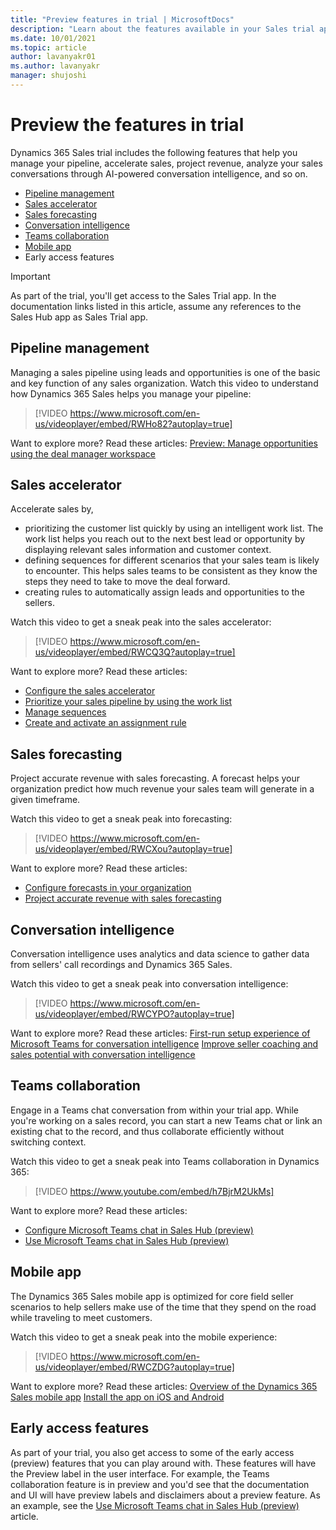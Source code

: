 ```yaml
---
title: "Preview features in trial | MicrosoftDocs"
description: "Learn about the features available in your Sales trial app and how to use them."
ms.date: 10/01/2021
ms.topic: article
author: lavanyakr01
ms.author: lavanyakr
manager: shujoshi
---
```

# Preview the features in trial 

Dynamics 365 Sales trial includes the following features that help you manage your pipeline, accelerate sales, project revenue, analyze your sales conversations through AI-powered conversation intelligence, and so on.  

- [Pipeline management](#pipeline-management)
- [Sales accelerator](#sales-accelerator)
- [Sales forecasting](#sales-forecasting)
- [Conversation intelligence](#conversation-intelligence)
- [Teams collaboration](#teams-collaboration)
- [Mobile app](#mobile-app)
- Early access features

> [!IMPORTANT]
> As part of the trial, you'll get access to the Sales Trial app. In the documentation links listed in this article, assume any references to the Sales Hub app as Sales Trial app. 

## Pipeline management

Managing a sales pipeline using leads and opportunities is one of the basic and key function of any sales organization. Watch this video to understand how Dynamics 365 Sales helps you manage your pipeline:
> [!VIDEO https://www.microsoft.com/en-us/videoplayer/embed/RWHo82?autoplay=true]

Want to explore more? Read these articles:
[Preview: Manage opportunities using the deal manager workspace](deal-manager-seller-overview.md)


## Sales accelerator

Accelerate sales by,
- prioritizing the customer list quickly by using an intelligent work list. The work list helps you reach out to the next best lead or opportunity by displaying relevant sales information and customer context. 
- defining sequences for different scenarios that your sales team is likely to encounter. This helps sales teams to be consistent as they know the steps they need to take to move the deal forward. 
- creating rules to automatically assign leads and opportunities to the sellers. 

Watch this video to get a sneak peak into the sales accelerator:
> [!VIDEO https://www.microsoft.com/en-us/videoplayer/embed/RWCQ3Q?autoplay=true]

Want to explore more? Read these articles:

- [Configure the sales accelerator](enable-configure-sales-accelerator.md)
- [Prioritize your sales pipeline by using the work list](prioritize-sales-pipeline-through-work-list.md)
- [Manage sequences](create-manage-sequences.md)
- [Create and activate an assignment rule](create-and-activate-assignment-rule.md)

## Sales forecasting

Project accurate revenue with sales forecasting. A forecast helps your organization predict how much revenue your sales team will generate in a given timeframe. 

Watch this video to get a sneak peak into forecasting:
> [!VIDEO https://www.microsoft.com/en-us/videoplayer/embed/RWCXou?autoplay=true]

Want to explore more? Read these articles:
- [Configure forecasts in your organization](configure-forecast.md)
- [Project accurate revenue with sales forecasting](project-accurate-revenue-sales-forecasting.md)

## Conversation intelligence

Conversation intelligence uses analytics and data science to gather data from sellers' call recordings and Dynamics 365 Sales.

Watch this video to get a sneak peak into conversation intelligence:
> [!VIDEO https://www.microsoft.com/en-us/videoplayer/embed/RWCYPO?autoplay=true]

Want to explore more? Read these articles:
[First-run setup experience of Microsoft Teams for conversation intelligence](fre-setup-ci-sales-app.md)
[Improve seller coaching and sales potential with conversation intelligence](dynamics365-sales-insights-app.md)

## Teams collaboration

Engage in a Teams chat conversation from within your trial app. While you're working on a sales record, you can start a new Teams chat or link an existing chat to the record, and thus collaborate efficiently without switching context.

Watch this video to get a sneak peak into Teams collaboration in Dynamics 365:
> [!VIDEO https://www.youtube.com/embed/h7BjrM2UkMs]

Want to explore more? Read these articles:
- [Configure Microsoft Teams chat in Sales Hub (preview)](teams-integration/enable-teams-chat.md)
- [Use Microsoft Teams chat in Sales Hub (preview)](teams-integration/using-teams-chat-in-dynamics.md)

## Mobile app

The Dynamics 365 Sales mobile app is optimized for core field seller scenarios to help sellers make use of the time that they spend on the road while traveling to meet customers.

Watch this video to get a sneak peak into the mobile experience:
> [!VIDEO https://www.microsoft.com/en-us/videoplayer/embed/RWCZDG?autoplay=true]

Want to explore more? Read these articles:
[Overview of the Dynamics 365 Sales mobile app](sales-mobile/dynamics-365-sales-mobile-app.md)
[Install the app on iOS and Android](sales-mobile/install-mobile-app.md)


## Early access features

As part of your trial, you also get access to some of the early access (preview) features that you can play around with. These features will have the Preview label in the user interface. For example, the Teams collaboration feature is in preview and you'd see that the documentation and UI will have preview labels and disclaimers about a preview feature. As an example, see the [Use Microsoft Teams chat in Sales Hub (preview)](teams-integration/using-teams-chat-in-dynamics.md) article.